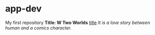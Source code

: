 # app-dev
My first repository
**Title: W Two Worlds**
[title](https://en.wikipedia.org/wiki/W_(TV_series))
*It is a love story between human and a comics character.*
